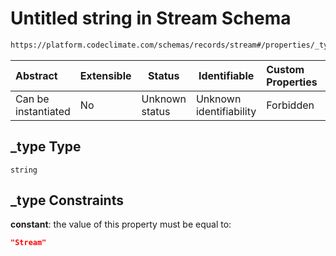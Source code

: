 # Untitled string in Stream Schema

```txt
https://platform.codeclimate.com/schemas/records/stream#/properties/_type
```




| Abstract            | Extensible | Status         | Identifiable            | Custom Properties | Additional Properties | Access Restrictions | Defined In                                                        |
| :------------------ | ---------- | -------------- | ----------------------- | :---------------- | --------------------- | ------------------- | ----------------------------------------------------------------- |
| Can be instantiated | No         | Unknown status | Unknown identifiability | Forbidden         | Allowed               | none                | [stream.schema.json\*](stream.schema.json "open original schema") |

## \_type Type

`string`

## \_type Constraints

**constant**: the value of this property must be equal to:

```json
"Stream"
```
